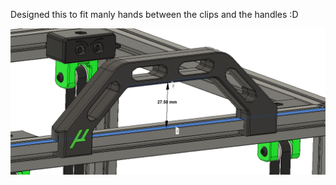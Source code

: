 Designed this to fit manly hands between the clips and the handles :D 

![PIC](Images/Micron_Handles.png)
